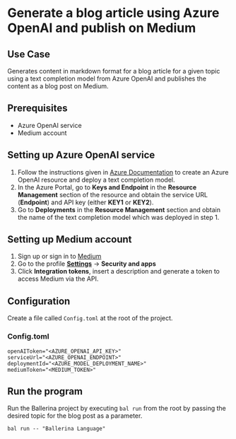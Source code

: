 # Generate a blog article using Azure OpenAI and publish on Medium

## Use Case
Generates content in markdown format for a blog article for a given topic using a text completion model from Azure OpenAI and publishes the content as a blog post on Medium.

## Prerequisites
* Azure OpenAI service
* Medium account

## Setting up Azure OpenAI service
1. Follow the instructions given in [Azure Documentation](https://learn.microsoft.com/en-us/azure/cognitive-services/openai/how-to/create-resource?pivots=web-portal) to create an Azure OpenAI resource and deploy a text completion model.
2. In the Azure Portal, go to **Keys and Endpoint** in the **Resource Management** section of the resource and obtain the service URL (**Endpoint**) and API key (either **KEY1** or **KEY2**).
3. Go to **Deployments** in the **Resource Management** section and obtain the name of the text completion model which was deployed in step 1.

## Setting up Medium account
1. Sign up or sign in to [Medium](https://medium.com/)
2. Go to the profile [**Settings**](https://medium.com/me/settings) -> **Security and apps**
3. Click **Integration tokens**, insert a description and generate a token to access Medium via the API.

## Configuration
Create a file called `Config.toml` at the root of the project.

### Config.toml
```
openAIToken="<AZURE_OPENAI_API_KEY>"
serviceUrl="<AZURE_OPENAI_ENDPOINT>"
deploymentId="<AZURE_MODEL_DEPLOYMENT_NAME>"
mediumToken="<MEDIUM_TOKEN>"
```

## Run the program
Run the Ballerina project by executing `bal run` from the root by passing the desired topic for the blog post as a parameter.

`bal run -- "Ballerina Language"`
